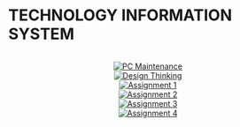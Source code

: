 # TECHNOLOGY INFORMATION SYSTEM

<div align="center" style="display: flex; flex-wrap: wrap; gap: 20px; justify-content: center;">

[![PC Maintenance](https://img.shields.io/badge/PC_Maintenance-1E90FF?style=for-the-badge&logo=desktop-computer&logoColor=white)](https://github.com/nrathrhabs/PC-Maintenance/blob/main/README.md)  
[![Design Thinking](https://img.shields.io/badge/Design_Thinking-8A2BE2?style=for-the-badge&logo=idea&logoColor=white)](https://github.com/nrathrhabs/Design-Thinking/blob/main/README.md)  
[![Assignment 1](https://img.shields.io/badge/Assignment_1-FFA500?style=for-the-badge&logo=task&logoColor=white)](https://github.com/nrathrhabs/Assignment-1/blob/main/README.md)  
[![Assignment 2](https://img.shields.io/badge/Assignment_2-3CB371?style=for-the-badge&logo=open-folder&logoColor=white)](https://github.com/nrathrhabs/Assignment-2/blob/main/README.md)  
[![Assignment 3](https://img.shields.io/badge/Assignment_3-CD5C5C?style=for-the-badge&logo=file-text&logoColor=white)](https://github.com/nrathrhabs/Assignment-3/blob/main/README.md)  
[![Assignment 4](https://img.shields.io/badge/Assignment_4-4682B4?style=for-the-badge&logo=documents&logoColor=white)](https://github.com/nrathrhabs/Assignment-4/blob/main/README.md)

</div>
